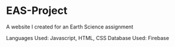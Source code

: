# EAS-Project
A website I created for an Earth Science assignment

Languages Used: Javascript, HTML, CSS
Database Used: Firebase
